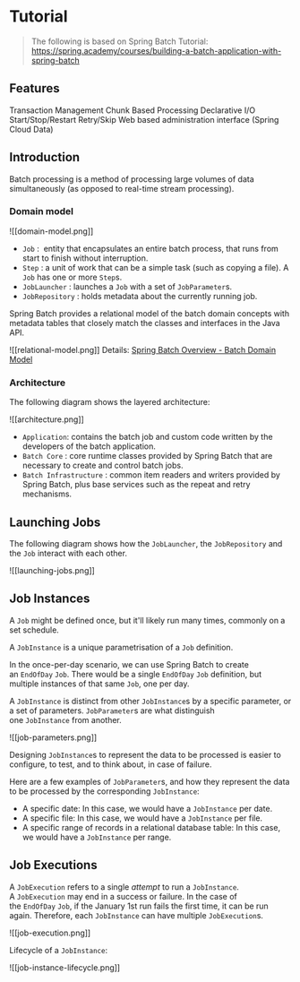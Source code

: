 # Tutorial

> The following is based on Spring Batch Tutorial: https://spring.academy/courses/building-a-batch-application-with-spring-batch


## Features

Transaction Management
Chunk Based Processing
Declarative I/O
Start/Stop/Restart
Retry/Skip
Web based administration interface (Spring Cloud Data)

## Introduction

Batch processing is a method of processing large volumes of data simultaneously (as opposed to real-time stream processing).

### Domain model

![[domain-model.png]]

- `Job` :  entity that encapsulates an entire batch process, that runs from start to finish without interruption.
- `Step` : a unit of work that can be a simple task (such as copying a file). A `Job` has one or more `Step`s.
- `JobLauncher` :  launches a `Job` with a set of `JobParameter`s.
- `JobRepository` :  holds metadata about the currently running job.

Spring Batch provides a relational model of the batch domain concepts with metadata tables that closely match the classes and interfaces in the Java API.

![[relational-model.png]]
Details: [Spring Batch Overview - Batch Domain Model](https://spring.academy/courses/building-a-batch-application-with-spring-batch/lessons/overview#batch-domain-model)

### Architecture

The following diagram shows the layered architecture:

![[architecture.png]]

- `Application`: contains the batch job and custom code written by the developers of the batch application.
- `Batch Core` : core runtime classes provided by Spring Batch that are necessary to create and control batch jobs.
- `Batch Infrastructure` : common item readers and writers provided by Spring Batch, plus base services such as the repeat and retry mechanisms.

## Launching Jobs


The following diagram shows how the `JobLauncher`, the `JobRepository` and the `Job` interact with each other.

![[launching-jobs.png]]


## Job Instances

A `Job` might be defined once, but it'll likely run many times, commonly on a set schedule.

A `JobInstance` is a unique parametrisation of a `Job` definition. 

In the once-per-day scenario, we can use Spring Batch to create an `EndOfDay` `Job`.  There would be a single `EndOfDay` `Job` definition, but multiple instances of that same `Job`, one per day.

A `JobInstance` is distinct from other `JobInstance`s by a specific parameter, or a set of parameters. `JobParameter`s are what distinguish one `JobInstance` from another.

![[job-parameters.png]]

Designing `JobInstance`s to represent the data to be processed is easier to configure, to test, and to think about, in case of failure.

Here are a few examples of `JobParameter`s, and how they represent the data to be processed by the corresponding `JobInstance`:

- A specific date: In this case, we would have a `JobInstance` per date.
- A specific file: In this case, we would have a `JobInstance` per file.
- A specific range of records in a relational database table: In this case, we would have a `JobInstance` per range.

## Job Executions

A `JobExecution` refers to a single _attempt_ to run a `JobInstance`. A `JobExecution` may end in a success or failure. In the case of the `EndOfDay` `Job`, if the January 1st run fails the first time, it can be run again. Therefore, each `JobInstance` can have multiple `JobExecution`s.

![[job-execution.png]]

Lifecycle of a `JobInstance`:

![[job-instance-lifecycle.png]]


